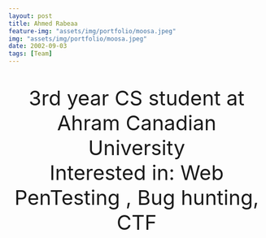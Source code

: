 ```yaml
---
layout: post
title: Ahmed Rabeaa 
feature-img: "assets/img/portfolio/moosa.jpeg"
img: "assets/img/portfolio/moosa.jpeg"
date: 2002-09-03
tags: [Team]
---
```

<p style ="text-align: center; font-size: 40px">
3rd year CS student at Ahram Canadian University <br>
  Interested in: Web PenTesting , Bug hunting, CTF
  </p>
